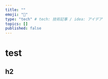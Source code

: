 ```yaml
---
title: ""
emoji: "📝"
type: "tech" # tech: 技術記事 / idea: アイデア
topics: []
published: false
---
```


# test

##  h2
